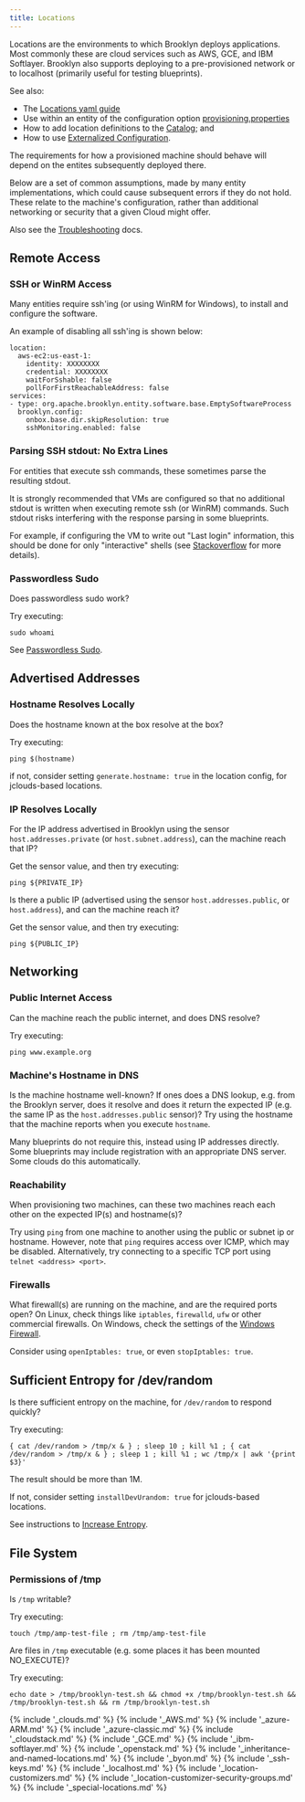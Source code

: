 ```yaml
---
title: Locations
---
```


Locations are the environments to which Brooklyn deploys applications. Most commonly these 
are cloud services such as AWS, GCE, and IBM Softlayer. Brooklyn also supports deploying 
to a pre-provisioned network or to localhost (primarily useful for testing blueprints).

See also:

* The [Locations yaml guide]({{book.path.docs}}/blueprints/setting-locations.md)
* Use within an entity of the configuration option 
  [provisioning.properties]({{book.path.docs}}/blueprints/entity-configuration.md#entity-provisioningproperties-overriding-and-merging)
* How to add location definitions to the [Catalog]({{book.path.docs}}/blueprints/catalog/index.md); and 
* How to use [Externalized Configuration]({{book.path.docs}}/ops/externalized-configuration.md).

The requirements for how a provisioned machine should behave will depend on the
entites subsequently deployed there.

Below are a set of common assumptions, made by many entity implementations, which
could cause subsequent errors if they do not hold. These relate to the machine's 
configuration, rather than additional networking or security that a given Cloud 
might offer.

Also see the [Troubleshooting]({{book.path.docs}}/ops/troubleshooting/index.md) docs.


## Remote Access

### SSH or WinRM Access

Many entities require ssh'ing (or using WinRM for Windows), to install and configure 
the software.

An example of disabling all ssh'ing is shown below:

    location:
      aws-ec2:us-east-1:
        identity: XXXXXXXX
        credential: XXXXXXXX
        waitForSshable: false
        pollForFirstReachableAddress: false
    services:
    - type: org.apache.brooklyn.entity.software.base.EmptySoftwareProcess
      brooklyn.config:
        onbox.base.dir.skipResolution: true
        sshMonitoring.enabled: false


### Parsing SSH stdout: No Extra Lines

For entities that execute ssh commands, these sometimes parse the resulting stdout.

It is strongly recommended that VMs are configured so that no additional stdout is written when executing 
remote ssh (or WinRM) commands. Such stdout risks interfering with the response parsing in some blueprints.

For example, if configuring the VM to write out "Last login" information, this should be done for only 
"interactive" shells (see [Stackoverflow](http://stackoverflow.com/a/415444/1393883) for more details).


### Passwordless Sudo

Does passwordless sudo work?

Try executing:

    sudo whoami

See [Passwordless Sudo](#passwordless-sudo).


## Advertised Addresses

### Hostname Resolves Locally

Does the hostname known at the box resolve at the box?

Try executing:

    ping $(hostname)

if not, consider setting `generate.hostname: true` in the location config, for jclouds-based locations.


### IP Resolves Locally

For the IP address advertised in Brooklyn using the sensor `host.addresses.private` (or `host.subnet.address`), 
can the machine reach that IP?

Get the sensor value, and then try executing:

    ping ${PRIVATE_IP}

Is there a public IP (advertised using the sensor `host.addresses.public`, or `host.address`), and can the 
machine reach it?

Get the sensor value, and then try executing:

    ping ${PUBLIC_IP}


## Networking

### Public Internet Access

Can the machine reach the public internet, and does DNS resolve?

Try executing:

    ping www.example.org


### Machine's Hostname in DNS

Is the machine hostname well-known? If ones does a DNS lookup, e.g. from the Brooklyn server, does it resolve and 
does it return the expected IP (e.g. the same IP as the `host.addresses.public` sensor)? Try using the hostname
that the machine reports when you execute `hostname`.

Many blueprints do not require this, instead using IP addresses directly. Some blueprints may include registration
with an appropriate DNS server. Some clouds do this automatically.


### Reachability

When provisioning two machines, can these two machines reach each other on the expected IP(s) and hostname(s)?

Try using `ping` from one machine to another using the public or subnet ip or hostname.
However, note that `ping` requires access over ICMP, which may be disabled. Alternatively,
try connecting to a specific TCP port using `telnet <address> <port>`.


### Firewalls

What firewall(s) are running on the machine, and are the required ports open?
On Linux, check things like `iptables`, `firewalld`, `ufw` or other commercial
firewalls. On Windows, check the settings of the 
[Windows Firewall](https://en.wikipedia.org/wiki/Windows_Firewall).

Consider using `openIptables: true`, or even `stopIptables: true`.


## Sufficient Entropy for /dev/random

Is there sufficient entropy on the machine, for `/dev/random` to respond quickly?

Try executing:

    { cat /dev/random > /tmp/x & } ; sleep 10 ; kill %1 ; { cat /dev/random > /tmp/x & } ; sleep 1 ; kill %1 ; wc /tmp/x | awk '{print $3}'

The result should be more than 1M.

If not, consider setting `installDevUrandom: true` for jclouds-based locations.

See instructions to [Increase Entropy]({{book.path.docs}}/ops/troubleshooting/increase-entropy.md).


## File System

### Permissions of /tmp

Is `/tmp` writable?

Try executing:

    touch /tmp/amp-test-file ; rm /tmp/amp-test-file

Are files in `/tmp` executable (e.g. some places it has been mounted NO_EXECUTE)?

Try executing:

    echo date > /tmp/brooklyn-test.sh && chmod +x /tmp/brooklyn-test.sh && /tmp/brooklyn-test.sh && rm /tmp/brooklyn-test.sh

{% include '_clouds.md' %}
{% include '_AWS.md' %}
{% include '_azure-ARM.md' %}
{% include '_azure-classic.md' %}
{% include '_cloudstack.md' %}
{% include '_GCE.md' %}
{% include '_ibm-softlayer.md' %}
{% include '_openstack.md' %}
{% include '_inheritance-and-named-locations.md' %}
{% include '_byon.md' %}
{% include '_ssh-keys.md' %}
{% include '_localhost.md' %}
{% include '_location-customizers.md' %}
{% include '_location-customizer-security-groups.md' %}
{% include '_special-locations.md' %}
